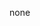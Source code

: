 none

<!---
fogflea/fogflea is a ✨ special ✨ repository because its `README.md` (this file) appears on your GitHub profile.
You can click the Preview link to take a look at your changes.
--->
